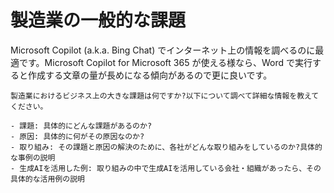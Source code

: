 # 製造業の一般的な課題

Microsoft Copilot (a.k.a. Bing Chat) でインターネット上の情報を調べるのに最適です。Microsoft Copilot for Microsoft 365 が使える様なら、Word で実行すると作成する文章の量が長めになる傾向があるので更に良いです。

```text
製造業におけるビジネス上の大きな課題は何ですか?以下について調べて詳細な情報を教えてください。

- 課題: 具体的にどんな課題があるのか?
- 原因: 具体的に何がその原因なのか?
- 取り組み: その課題と原因の解決のために、各社がどんな取り組みをしているのか?具体的な事例の説明
- 生成AIを活用した例: 取り組みの中で生成AIを活用している会社・組織があったら、その具体的な活用例の説明
```